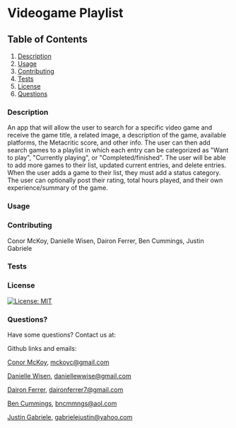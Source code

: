 # Videogame Playlist

## Table of Contents

1. [Description](#description)
2. [Usage](#usage)
3. [Contributing](#contributing)
4. [Tests](#tests)
5. [License](#license)
6. [Questions](#questions)


### Description<a name="description"></a>

An app that will allow the user to search for a specific video game and receive the game title, a related image, a description of the game, available platforms, the Metacritic score, and other info. The user can then add search games to a playlist in which each entry can be categorized as "Want to play", "Currently playing", or "Completed/finished". The user will be able to add more games to their list, updated current entries, and delete entries. When the user adds a game to their list, they must add a status category. The user can optionally post their rating, total hours played, and their own experience/summary of the game.


### Usage<a name="usage"></a>



### Contributing<a name="contributing"></a>

Conor McKoy, Danielle Wisen, Dairon Ferrer, Ben Cummings, Justin Gabriele

### Tests<a name="tests"></a>



### License<a name="license"></a>

[![License: MIT](https://img.shields.io/badge/License-MIT-yellow.svg)](https://opensource.org/licenses/MIT)

### Questions?<a name="questions"></a>

Have some questions? Contact us at: 

Github links and emails:

[Conor McKoy](https://github.com/mckoyc94), mckoyc@gmail.com

[Danielle Wisen](https://github.com/dawisen), daniellewwise@gmail.com

[Dairon Ferrer](https://github.com/daironferrer), daironferrer7@gmail.com

[Ben Cummings](https://github.com/Bcummings32), bncmmngs@aol.com

[Justin Gabriele](https://github.com/gabrielejm), gabrielejustin@yahoo.com

